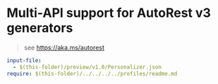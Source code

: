 # Multi-API support for AutoRest v3 generators

> see https://aka.ms/autorest

``` yaml
input-file:
  - $(this-folder)/preview/v1.0/Personalizer.json
require: $(this-folder)/../../../../profiles/readme.md
```
